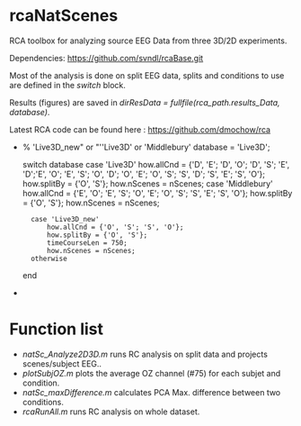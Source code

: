 # rcaNatScenes

RCA toolbox for analyzing source EEG Data from three 3D/2D experiments.

Dependencies: https://github.com/svndl/rcaBase.git

Most of the analysis is done on split EEG data, splits and conditions to use are defined in the *switch* block.

Results (figures) are saved in *dirResData = fullfile(rca_path.results_Data, database)*.

Latest RCA code can be found here : https://github.com/dmochow/rca

*
    % 'Live3D_new" or "''Live3D' or 'Middlebury'
    database = 'Live3D';

    switch database
        case 'Live3D'
            how.allCnd = {'D', 'E'; 'D', 'O'; 'D', 'S'; 'E', 'D';'E', 'O'; 'E', 'S'; 'O', 'D'; 'O', 'E'; 'O', 'S'; 'S', 'D'; 'S', 'E'; 'S', 'O'};
            how.splitBy = {'O', 'S'};
            how.nScenes = nScenes;
        case 'Middlebury'
            how.allCnd = {'E', 'O'; 'E', 'S'; 'O', 'E'; 'O', 'S'; 'S', 'E'; 'S', 'O'};
            how.splitBy = {'O', 'S'};
            how.nScenes = nScenes;
        
        case 'Live3D_new'
            how.allCnd = {'O', 'S'; 'S', 'O'};
            how.splitBy = {'O', 'S'};
            timeCourseLen = 750;  
            how.nScenes = nScenes;
        otherwise
    end
*

# Function list

* *natSc_Analyze2D3D.m* runs RC analysis on split data and projects scenes/subject EEG..
* *plotSubjOZ.m* plots the average OZ channel (#75) for each subjet and condition.
* *natSc_maxDifference.m* calculates PCA Max. difference between two conditions.
* *rcaRunAll.m*  runs RC analysis on whole dataset.

